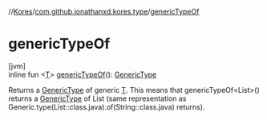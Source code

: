 //[Kores](../../index.md)/[com.github.jonathanxd.kores.type](index.md)/[genericTypeOf](generic-type-of.md)

# genericTypeOf

[jvm]\
inline fun <[T](generic-type-of.md)> [genericTypeOf](generic-type-of.md)(): [GenericType](-generic-type/index.md)

Returns a [GenericType](-generic-type/index.md) of generic [T](generic-type-of.md). This means that genericTypeOf<List<String>>() returns a [GenericType](-generic-type/index.md) of List<String> (same representation as Generic.type(List::class.java).of(String::class.java) returns).

